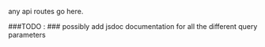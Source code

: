any api routes go here.

###TODO : ###
possibly add jsdoc documentation for all the different query parameters